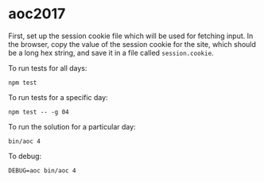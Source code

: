 # aoc2017

First, set up the session cookie file which will be used for fetching input. In the browser, copy the value of the session cookie for the site, which should be a long hex string, and save it in a file called `session.cookie`.

To run tests for all days:

```
npm test
```

To run tests for a specific day:

```
npm test -- -g 04
```

To run the solution for a particular day:

```
bin/aoc 4
```

To debug:

```
DEBUG=aoc bin/aoc 4
```
